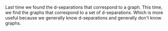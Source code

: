 Last time we found the d-separations that correspond to a graph. This time, we find the graphs that correspond to a set of d-separations. Which is more useful because we generally know d-separations and generally don't know graphs.
